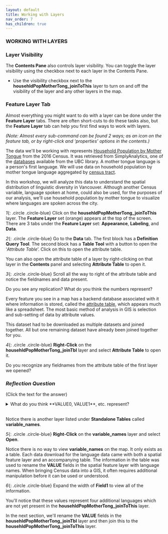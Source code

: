 ```yaml
---
layout: default
title: Working with Layers
nav_order: 7
has_children: true
---
```


### WORKING WITH LAYERS

### Layer Visibility
The **Contents Pane** also controls layer visibility.  You can toggle the layer visibility using the checkbox next to each layer in the Contents Pane.
- Use the visibility checkbox next to the **househldPopMotherTong_joinToThis** layer to turn on and off the visibility of the layer and any other layers in the map.

### Feature Layer Tab
Almost everything you might want to do with a layer can be done under the **Feature Layer** tabs.  There are often short-cuts to do these tasks also, but the **Feature Layer** tab can help you first find ways to work with layers.  

_(Note: Almost every sub-command can be found 2 ways; as an icon on the feature tab, or by right-click and ‘properties’ options in the contents.)_

The data we'll be working with represents [Household Population by Mother Tongue](https://www12.statcan.gc.ca/census-recensement/2016/ref/dict/pop095-eng.cfm) from the 2016 Census. It was retrieved from SimplyAnalytics, one of the [databases](https://resources.library.ubc.ca/?action=resources&rpaction=select&search=simplyanalytics&searchtype=keywords&format=) available from the UBC library. A mother tongue language is a person's first language. We will use data on household population by mother tongue language aggregated by [census tract](https://open.canada.ca/data/en/dataset/a846228b-5c71-4c53-b184-45d939d2940c).

In this workshop, we will analyze this data to understand the spatial distribution of linguistic diversity in Vancouver. Although another Census variable, language spoken at home, could also be used, for the purposes of our analysis, we'll use household population by mother tongue to visualize where languages are spoken across the city.


*1*{: .circle .circle-blue} Click on the **househldPopMotherTong_joinToThis** layer. The **Feature Layer** set (orange) appears at the top of the screen. There are 3 tabs under the **Feature Layer** set: **Appearance**, **Labeling**, and **Data**.

*2*{: .circle .circle-blue} Go to the **Data** tab. The first block has a **Definition Query Tool**. The second block has a **Table Tool** with a button to open the ‘_Attribute Table_’. Click on this to open the attribute table.

You can also open the attribute table of a layer by right-clicking on that layer in the **Contents** panel and selecting **Attribute Table** to open it.

*3*{: .circle .circle-blue} Scroll all the way to right of the attribute table and notice the fieldnames and data present.

Do you see any replication? What do you think the numbers represent?

Every feature you see in a map has a backend database associated with it where information is stored, called the [attribute table](http://wiki.gis.com/wiki/index.php/Attribute_table), which appears much like a spreadsheet. The most basic method of analysis in GIS is selection and sub-setting of data by attribute values.

This dataset had to be downloaded as multiple datasets and joined together. All but one remaining dataset have already been joined together for you.

*4*{: .circle .circle-blue} **Right-Click** on the **househldPopMotherTong_joinTbl** layer and select **Attribute Table** to open it.

Do you recognize any fieldnames from the attribute table of the first layer we opened?

### *Reflection Question*
(Click the text for the answer)

<details>
<summary>What do you think **VALUE0, VALUE1**, etc. represent?</summary>

<i>
<br>
These represent different languages.
<br>
</i>

</details>
<br>

Notice there is another layer listed under **Standalone Tables** called **variable_names**.

*5*{: .circle .circle-blue} **Right-Click** on the **variable_names** layer and select **Open**.

Notice there is no way to view **variable_names** on the map. It only exists as a table. Each data download for the language data came with both a spatial feature layer and an accompanying table. The information in the table was used to rename the **VALUE** fields in the spatial feature layer with language names. When bringing Census data into a GIS, it often requires additional manipulation before it can be used or understood.

*6*{: .circle .circle-blue} Expand the width of **Field1** to view all of the information.

You'll notice that these values represent four additional languages which are not yet present in the **househldPopMotherTong_joinToThis** layer.

In the next section, we'll rename the **VALUE** fields in the **househldPopMotherTong_joinTbl** layer and then join this to the **househldPopMotherTong_joinToThis** layer.
